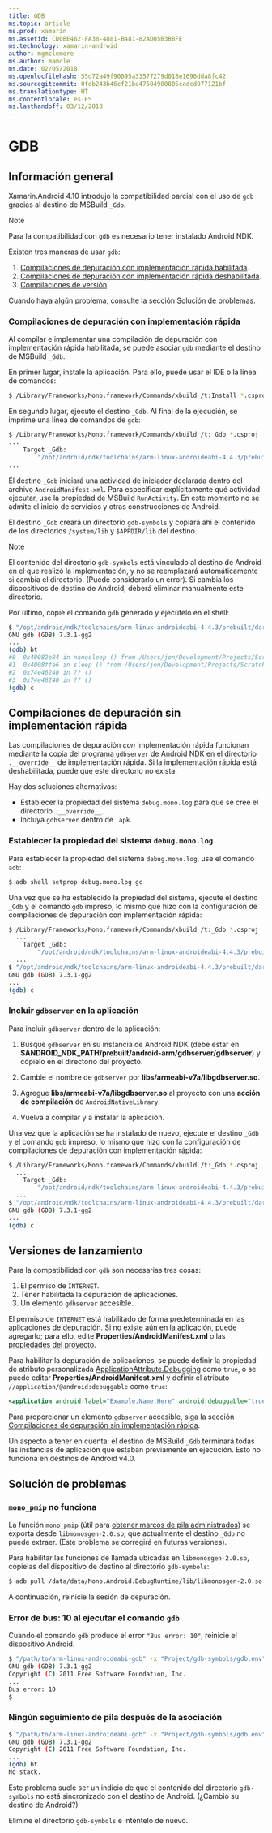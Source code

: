 ```yaml
---
title: GDB
ms.topic: article
ms.prod: xamarin
ms.assetid: CD0BE462-FA38-4881-B481-82AD05B3B8FE
ms.technology: xamarin-android
author: mgmclemore
ms.author: mamcle
ms.date: 02/05/2018
ms.openlocfilehash: 55d72a49f90095a33577279d018e1696dda8fc42
ms.sourcegitcommit: 0fdb243b46cf21be47584900805cadcd077121bf
ms.translationtype: HT
ms.contentlocale: es-ES
ms.lasthandoff: 03/12/2018
---
```

# <a name="gdb"></a>GDB

## <a name="overview"></a>Información general

Xamarin.Android 4.10 introdujo la compatibilidad parcial con el uso de `gdb` gracias al destino de MSBuild `_Gdb`. 

> [!NOTE]
> Para la compatibilidad con `gdb` es necesario tener instalado Android NDK.

Existen tres maneras de usar `gdb`:

1.  [Compilaciones de depuración con implementación rápida habilitada](#Debug_Builds_with_Fast_Deployment).
1.  [Compilaciones de depuración con implementación rápida deshabilitada](#Debug_Builds_without_Fast_Deployment).
1.  [Compilaciones de versión](#Release_Builds)


Cuando haya algún problema, consulte la sección [Solución de problemas](#Troubleshooting).

<a name="Debug_Builds_with_Fast_Deployment" />

### <a name="debug-builds-with-fast-deployment"></a>Compilaciones de depuración con implementación rápida

Al compilar e implementar una compilación de depuración con implementación rápida habilitada, se puede asociar `gdb` mediante el destino de MSBuild `_Gdb`.

En primer lugar, instale la aplicación. Para ello, puede usar el IDE o la línea de comandos:

```bash
$ /Library/Frameworks/Mono.framework/Commands/xbuild /t:Install *.csproj
```

En segundo lugar, ejecute el destino `_Gdb`. Al final de la ejecución, se imprime una línea de comandos de `gdb`:

```bash
$ /Library/Frameworks/Mono.framework/Commands/xbuild /t:_Gdb *.csproj
...
    Target _Gdb:
        "/opt/android/ndk/toolchains/arm-linux-androideabi-4.4.3/prebuilt/darwin-x86/bin/arm-linux-androideabi-gdb" -x "/Users/jon/Development/Projects/Scratch.HelloXamarin20//gdb-symbols/gdb.env"
...
```

El destino `_Gdb` iniciará una actividad de iniciador declarada dentro del archivo `AndroidManifest.xml`. Para especificar explícitamente qué actividad ejecutar, use la propiedad de MSBuild `RunActivity`. En este momento no se admite el inicio de servicios y otras construcciones de Android.

El destino `_Gdb` creará un directorio `gdb-symbols` y copiará ahí el contenido de los directorios `/system/lib` y `$APPDIR/lib` del destino.


> [!NOTE]
> El contenido del directorio `gdb-symbols` está vinculado al destino de Android en el que realizó la implementación, y no se reemplazará automáticamente si cambia el directorio. (Puede considerarlo un error). Si cambia los dispositivos de destino de Android, deberá eliminar manualmente este directorio.

Por último, copie el comando `gdb` generado y ejecútelo en el shell:

```bash
$ "/opt/android/ndk/toolchains/arm-linux-androideabi-4.4.3/prebuilt/darwin-x86/bin/arm-linux-androideabi-gdb" -x "/Users/jon/Development/Projects/Scratch.HelloXamarin20//gdb-symbols/gdb.env"
GNU gdb (GDB) 7.3.1-gg2
...
(gdb) bt
#0  0x40082e84 in nanosleep () from /Users/jon/Development/Projects/Scratch.HelloXamarin20/gdb-symbols/libc.so
#1  0x4008ffe6 in sleep () from /Users/jon/Development/Projects/Scratch.HelloXamarin20/gdb-symbols/libc.so
#2  0x74e46240 in ?? ()
#3  0x74e46240 in ?? ()
(gdb) c
```

<a name="Debug_Builds_without_Fast_Deployment" />

## <a name="debug-builds-without-fast-deployment"></a>Compilaciones de depuración sin implementación rápida

Las compilaciones de depuración *con* implementación rápida funcionan mediante la copia del programa `gdbserver` de Android NDK en el directorio `.__override__` de implementación rápida. Si la implementación rápida está deshabilitada, puede que este directorio no exista.

Hay dos soluciones alternativas:

-   Establecer la propiedad del sistema `debug.mono.log` para que se cree el directorio `.__override__`.
-   Incluya `gdbserver` dentro de `.apk`.

### <a name="setting-the-debugmonolog-system-property"></a>Establecer la propiedad del sistema `debug.mono.log`

Para establecer la propiedad del sistema `debug.mono.log`, use el comando `adb`:

```bash
$ adb shell setprop debug.mono.log gc
```

Una vez que se ha establecido la propiedad del sistema, ejecute el destino `_Gdb` y el comando `gdb` impreso, lo mismo que hizo con la configuración de compilaciones de depuración con implementación rápida:

```bash
$ /Library/Frameworks/Mono.framework/Commands/xbuild /t:_Gdb *.csproj
  ...
    Target _Gdb:
        "/opt/android/ndk/toolchains/arm-linux-androideabi-4.4.3/prebuilt/darwin-x86/bin/arm-linux-androideabi-gdb" -x "/Users/jon/Development/Projects/Scratch.HelloXamarin20//gdb-symbols/gdb.env"
  ...
$ "/opt/android/ndk/toolchains/arm-linux-androideabi-4.4.3/prebuilt/darwin-x86/bin/arm-linux-androideabi-gdb" -x "/Users/jon/Development/Projects/Scratch.HelloXamarin20//gdb-symbols/gdb.env"
GNU gdb (GDB) 7.3.1-gg2
...
(gdb) c
```


### <a name="including-gdbserver-in-your-app"></a>Incluir `gdbserver` en la aplicación

Para incluir `gdbserver` dentro de la aplicación:

1. Busque `gdbserver` en su instancia de Android NDK (debe estar en **$ANDROID\_NDK\_PATH/prebuilt/android-arm/gdbserver/gdbserver**) y cópielo en el directorio del proyecto.

2. Cambie el nombre de `gdbserver` por **libs/armeabi-v7a/libgdbserver.so**.

3. Agregue **libs/armeabi-v7a/libgdbserver.so** al proyecto con una **acción de compilación** de `AndroidNativeLibrary`.

4. Vuelva a compilar y a instalar la aplicación.

Una vez que la aplicación se ha instalado de nuevo, ejecute el destino `_Gdb` y el comando `gdb` impreso, lo mismo que hizo con la configuración de compilaciones de depuración con implementación rápida:

```bash
$ /Library/Frameworks/Mono.framework/Commands/xbuild /t:_Gdb *.csproj
  ...
    Target _Gdb:
        "/opt/android/ndk/toolchains/arm-linux-androideabi-4.4.3/prebuilt/darwin-x86/bin/arm-linux-androideabi-gdb" -x "/Users/jon/Development/Projects/Scratch.HelloXamarin20//gdb-symbols/gdb.env"
  ...
$ "/opt/android/ndk/toolchains/arm-linux-androideabi-4.4.3/prebuilt/darwin-x86/bin/arm-linux-androideabi-gdb" -x "/Users/jon/Development/Projects/Scratch.HelloXamarin20//gdb-symbols/gdb.env"
GNU gdb (GDB) 7.3.1-gg2
...
(gdb) c
```

<a name="Release_Builds" />

## <a name="release-builds"></a>Versiones de lanzamiento

Para la compatibilidad con `gdb` son necesarias tres cosas:

1.  El permiso de `INTERNET`.
2.  Tener habilitada la depuración de aplicaciones.
3.  Un elemento `gdbserver` accesible.

El permiso de `INTERNET` está habilitado de forma predeterminada en las aplicaciones de depuración. Si no existe aún en la aplicación, puede agregarlo; para ello, edite **Properties/AndroidManifest.xml** o las [propiedades del proyecto](https://developer.xamarin.com/recipes/android/general/projects/add_permissions_to_android_manifest/).

Para habilitar la depuración de aplicaciones, se puede definir la propiedad de atributo personalizada [ApplicationAttribute.Debugging](https://developer.xamarin.com/api/property/Android.App.ApplicationAttribute.Debuggable/) como `true`, o se puede editar **Properties/AndroidManifest.xml** y definir el atributo `//application/@android:debuggable` como `true`:

```xml
<application android:label="Example.Name.Here" android:debuggable="true">
```

Para proporcionar un elemento `gdbserver` accesible, siga la sección [Compilaciones de depuración sin implementación rápida](#Debug_Builds_without_Fast_Deployment).

Un aspecto a tener en cuenta: el destino de MSBuild `_Gdb` terminará todas las instancias de aplicación que estaban previamente en ejecución. Esto no funciona en destinos de Android v4.0.

<a name="Troubleshooting" />

## <a name="troubleshooting"></a>Solución de problemas

### <a name="monopmip-doesnt-work"></a>`mono_pmip` no funciona

La función `mono_pmip` (útil para [obtener marcos de pila administrados](http://www.mono-project.com/Debugging#Debugging_with_GDB)) se exporta desde `libmonosgen-2.0.so`, que actualmente el destino `_Gdb` no puede extraer. (Este problema se corregirá en futuras versiones).

Para habilitar las funciones de llamada ubicadas en `libmonosgen-2.0.so`, cópielas del dispositivo de destino al directorio `gdb-symbols`:

```bash
$ adb pull /data/data/Mono.Android.DebugRuntime/lib/libmonosgen-2.0.so Project/gdb-symbols
```

A continuación, reinicie la sesión de depuración.

### <a name="bus-error-10-when-running-the-gdb-command"></a>Error de bus: 10 al ejecutar el comando `gdb`

Cuando el comando `gdb` produce el error `"Bus error: 10"`, reinicie el dispositivo Android.

```bash
$ "/path/to/arm-linux-androideabi-gdb" -x "Project/gdb-symbols/gdb.env"
GNU gdb (GDB) 7.3.1-gg2
Copyright (C) 2011 Free Software Foundation, Inc.
...
Bus error: 10
$
```

### <a name="no-stack-trace-after-attach"></a>Ningún seguimiento de pila después de la asociación

```bash
$ "/path/to/arm-linux-androideabi-gdb" -x "Project/gdb-symbols/gdb.env"
GNU gdb (GDB) 7.3.1-gg2
Copyright (C) 2011 Free Software Foundation, Inc.
...
(gdb) bt
No stack.
```

Este problema suele ser un indicio de que el contenido del directorio `gdb-symbols` no está sincronizado con el destino de Android. (¿Cambió su destino de Android?)

Elimine el directorio `gdb-symbols` e inténtelo de nuevo.
